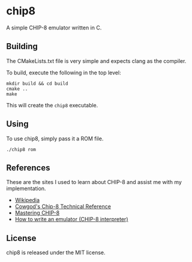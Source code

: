 chip8
=====

A simple CHIP-8 emulator written in C.

## Building

The CMakeLists.txt file is very simple and expects clang as the compiler.

To build, execute the following in the top level:

``` shell
mkdir build && cd build
cmake ..
make
```

This will create the `chip8` executable.

## Using

To use chip8, simply pass it a ROM file.

``` shell
./chip8 rom
```

## References

These are the sites I used to learn about CHIP-8 and assist me with my implementation.

* [Wikipedia][CHIP-8]
* [Cowgod's Chip-8 Technical Reference][Cowgod]
* [Mastering CHIP-8][mattmik]
* [How to write an emulator (CHIP-8 interpreter)][multigesture]

## License

chip8 is released under the MIT license.

[CHIP-8]: https://en.wikipedia.org/wiki/CHIP-8
[Cowgod]: http://devernay.free.fr/hacks/chip8/C8TECH10.HTM
[mattmik]: http://mattmik.com/chip8.html
[multigesture]: http://www.multigesture.net/articles/how-to-write-an-emulator-chip-8-interpreter/
